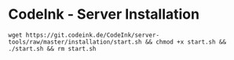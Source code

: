# CodeInk - Server Installation

`wget https://git.codeink.de/CodeInk/server-tools/raw/master/installation/start.sh && chmod +x start.sh && ./start.sh && rm start.sh`
